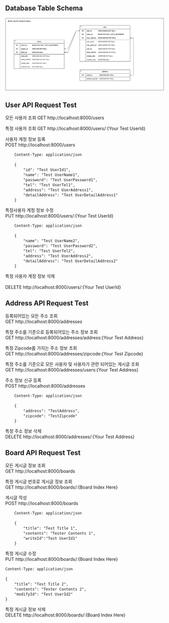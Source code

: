 ## Database Table Schema
<img src="./DatabaseTableSchema.PNG"/>

## User API Request Test
모든 사용자 조회
GET http://localhost:8000/users

특정 사용자 조회
GET http://localhost:8000/users/:{Your Test UserId}

사용자 계정 정보 등록
<br>
POST http://localhost:8000/users
```
    Content-Type: application/json

    {
        "id": "Test UserId1",
        "name": "Test UserName1",
        "password": "Test UserPassword1",
        "tel": "Test UserTel1",
        "address": "Test UserAddress1",
        "detailAddress": "Test UserDetailAddress1"
    }
```

특정사용자 계정 정보 수정
<br>
PUT http://localhost:8000/users/:{Your Test UserId}
```
    Content-Type: application/json

    {
        "name": "Test UserName2",
        "password": "Test UserPassword2",
        "tel": "Test UserTel2",
        "address": "Test UserAddress2",
        "detailAddress": "Test UserDetailAddress2"
    }
```

특정 사용자 계정 정보 삭제  
<br>
DELETE http://localhost:8000/users/:{Your Test UserId}

## Address API Request Test
등록되어있는 모든 주소 조회
<br>
GET http://localhost:8000/addresses

특정 주소를 기준으로 등록되어있는 주소 정보 조회
<br>
GET http://localhost:8000/addresses/address:{Your Test Address}

특정 Zipcode를 가지는 주소 정보 조회
<br>
GET http://localhost:8000/addresses/zipcode:{Your Test Zipcode}

특정 주소를 기준으로 모든 사용자 및 사용자가 관련 되어있는 게시글 조회
<br>
GET http://localhost:8000/addresses/users:{Your Test Address}

주소 정보 신규 등록
<br>
POST http://localhost:8000/addresses
```
    Content-Type: application/json

    {
        "address": "TestAddress",
        "zipcode": "TestZipcode"
    }
```

특정 주소 정보 삭제
<br>
DELETE http://localhost:8000/addresses/:{Your Test Address}

## Board API Request Test
모든 게시글 정보 조회
<br>
GET http://localhost:8000/boards

특정 게시글 번호로 게시글 정보 조회
<br>
GET http://localhost:8000/boards/:{Board Index Here}

게시글 작성
<br>
POST http://localhost:8000/boards
```
    Content-Type: application/json

    {
        "title": "Test Title 1",
        "contents": "Tester Contents 1",
        "writeId":"Test UserId1"
    }
```

특정 게시글 수정
<br>
PUT http://localhost:8000/boards/:{Board Index Here}
```
Content-Type: application/json

{
    "title": "Test Title 2",
    "contents": "Tester Contents 2",
    "modifyId": "Test UserId2"
}
```

특정 게시글 정보 삭제
<br>
DELETE http://localhost:8000/boards/:{Board Index Here}

